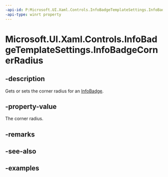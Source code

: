 ```yaml
---
-api-id: P:Microsoft.UI.Xaml.Controls.InfoBadgeTemplateSettings.InfoBadgeCornerRadius
-api-type: winrt property
---
```


# Microsoft.UI.Xaml.Controls.InfoBadgeTemplateSettings.InfoBadgeCornerRadius

<!--
public Microsoft.UI.Xaml.CornerRadius InfoBadgeCornerRadius { get; set; }
-->


## -description

Gets or sets the corner radius for an [InfoBadge](infobadge.md).
## -property-value

The corner radius.

## -remarks

## -see-also

## -examples


